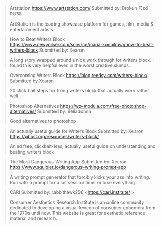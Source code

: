 > Artstation
> <https://www.artstation.com/>
> Submitted by: Broken 尺єđ ᏒᎧᏕᏋ
>  
> ArtStation is the leading showcase platform for games, film, media & entertainment artists.

> How to Beat Writers Block
> <https://www.newyorker.com/science/maria-konnikova/how-to-beat-writers-block>
> Submitted by: Xearon
>  
> A long story wrapped around a nice work through for writers block. I found this very helpful even in the worst creative slumps. 

> Overcoming Writers Block
> <https://blog.reedsy.com/writers-block/>
> Submitted by Xearon
>  
> 20 click bait steps for fixing writers block that actually work rather well.

> Photoshop Alternatives
> <https://wp-modula.com/free-photoshop-alternatives/>
> Submitted by: Belladonna
>  
> Good alternatives to photoshop

> An actually useful guide for Writers Block
> Submitted by: Xearon
> <https://ghost.org/resources/writers-block/>
> 
> An ad free, clickbait-less, actually useful guide on understanding and beating writers block

> The Most Dangerous Writing App
> Submitted by: Xearon
> <https://www.squibler.io/dangerous-writing-prompt-app>
> 
> A writing prompt generator that forcibly kicks your ass into writing. Run with a prompt for a set session timer or lose everything.

> CARI
> Submitted by: rabbithawk256
> <https://cari.institute/ >
> 
> Consumer Aesthetics Research Institute is an online community dedicated to developing a visual lexicon of consumer ephemera from the 1970s until now. This website is great for aesthetic reference material and research.
